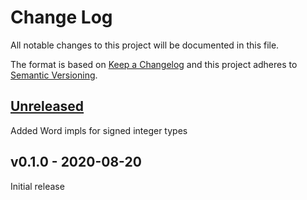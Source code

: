 # Change Log

All notable changes to this project will be documented in this file.

The format is based on [Keep a Changelog](http://keepachangelog.com/)
and this project adheres to [Semantic Versioning](http://semver.org/).

## [Unreleased]

Added Word impls for signed integer types

## v0.1.0 - 2020-08-20

Initial release

[unreleased]: https://github.com/rust-embedded/embedded-dma/compare/v0.1.0...HEAD
